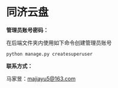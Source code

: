 # 同济云盘

**管理员账号密码：**

在后端文件夹内使用如下命令创建管理员账号

```shell
python manage.py createsuperuser
```

**联系方式：**

马家昱：majiayu5@163.com
